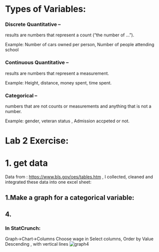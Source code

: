 
# Types of Variables: 

### Discrete Quantitative – 

results are numbers that represent a count (“the number of …”).

Example: Number of cars owned per person, Number of people attending school 

### Continuous Quantitative – 

results are numbers that represent a measurement.

Example: Height, distance, money spent, time spent.

### Categorical – 

numbers that are not counts or measurements and anything that is not a number.

Example: gender, veteran status , Admission accpeted or not.


# Lab 2 Exercise:

# 1. get data 
Data from : https://www.bls.gov/oes/tables.htm , I collected, cleaned and integrated these data into one excel sheet:



## 1.Make a graph for a categorical variable:

## 4.

### In StatCrunch:
Graph->Chart->Columns
Choose wage in Select columns, Order by Value Descending , with vertical lines
![graph4](https://github.com/Shanlearning/Stat201/blob/master/Lab2/pics/graph4.PNG)
